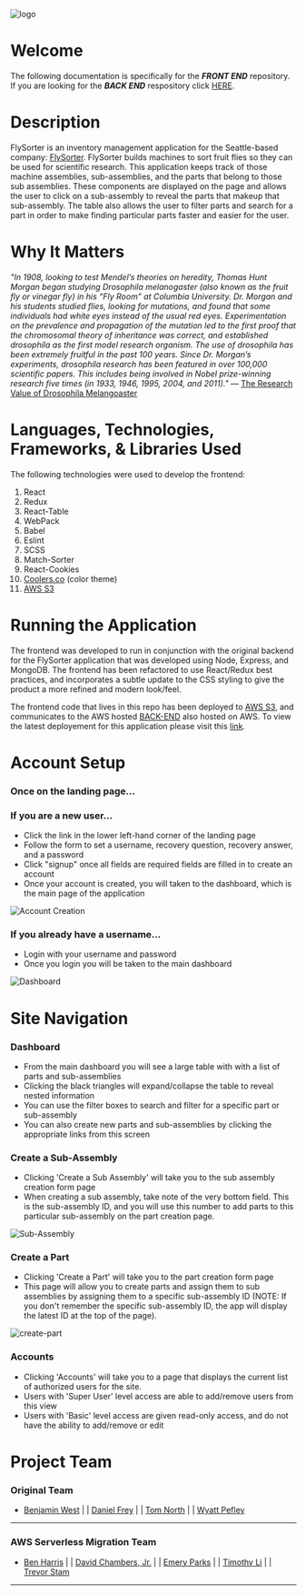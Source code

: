 ![logo](./assets/flysorter-logo.png)

# Welcome
The following documentation is specifically for the ***FRONT END*** repository. If you are looking for the ***BACK END*** respository click [HERE](https://github.com/EmeryP/flySorter-back-end-v2).

# Description
FlySorter is an inventory management application for the Seattle-based company: [FlySorter](https://flysorter.com/). FlySorter builds machines to sort fruit flies so they can be used for scientific research. This application keeps track of those machine assemblies, sub-assemblies, and the parts that belong to those sub assemblies. These components are displayed on the page and allows the user to click on a sub-assembly to reveal the parts that makeup that sub-assembly. The table also allows the user to filter parts and search for a part in order to make finding particular parts faster and easier for the user.

# Why It Matters
_"In 1908, looking to test Mendel’s theories on heredity, Thomas Hunt Morgan began studying Drosophila melanogaster (also known as the fruit fly or vinegar fly) in his “Fly Room” at Columbia University. Dr. Morgan and his students studied flies, looking for mutations, and found that some individuals had white eyes instead of the usual red eyes. Experimentation on the prevalence and propagation of the mutation led to the first proof that the chromosomal theory of inheritance was correct, and established drosophila as the first model research organism. The use of drosophila has been extremely fruitful in the past 100 years. Since Dr. Morgan’s experiments, drosophila research has been featured in over 100,000 scientific papers. This includes being involved in Nobel prize-winning research five times (in 1933, 1946, 1995, 2004, and 2011)."_ — [The Research Value of Drosophila Melangoaster](http://powersscientific.com/the-research-value-of-drosophila-melanogaster/)

# Languages, Technologies, Frameworks, & Libraries Used
The following technologies were used to develop the frontend:

1. React
2. Redux
3. React-Table
4. WebPack
5. Babel
6. Eslint
7. SCSS
8. Match-Sorter
9. React-Cookies
10. [Coolers.co](https://coolors.co/ff514d-d6d6d6-000000-4c4c4c-7a7a7a) (color theme)
11. [AWS S3](https://aws.amazon.com/s3/)

# Running the Application
The frontend was developed to run in conjunction with the original backend for the FlySorter application that was developed using Node, Express, and MongoDB. The frontend has been refactored to use React/Redux best practices, and incorporates a subtle update to the CSS styling to give the product a more refined and modern look/feel. 

The frontend code that lives in this repo has been deployed to [AWS S3](https://aws.amazon.com/s3/), and communicates to the AWS hosted [BACK-END](https://github.com/EmeryP/flySorter-back-end-v2) also hosted on AWS. To view the latest deployement for this application please visit this [link](http://flyorterfrontendv2-20181221115532-hostingbucket.s3-website-us-west-2.amazonaws.com).

# Account Setup
### Once on the landing page...

### If you are a new user...
  - Click the link in the lower left-hand corner of the landing page
  - Follow the form to set a username, recovery question, recovery answer, and a password
  - Click "signup" once all fields are required fields are filled in to create an account
  - Once your account is created, you will taken to the dashboard, which is the main page of the application

![Account Creation](assets/account-creation.png)

### If you already have a username...
  - Login with your username and password
  - Once you login you will be taken to the main dashboard

![Dashboard](assets/dashboard.png)

# Site Navigation
### Dashboard
- From the main dashboard you will see a large table with with a list of parts and sub-assemblies
- Clicking the black triangles will expand/collapse the table to reveal nested information
- You can use the filter boxes to search and filter for a specific part or sub-assembly
- You can also create new parts and sub-assemblies by clicking the appropriate links from this screen

### Create a Sub-Assembly
- Clicking 'Create a Sub Assembly' will take you to the sub assembly creation form page
- When creating a sub assembly, take note of the very bottom field. This is the sub-assembly ID, and you will use this number to add parts to this particular sub-assembly on the part creation page.

![Sub-Assembly](assets/sub-assembly.png)

### Create a Part
- Clicking 'Create a Part' will take you to the part creation form page
- This page will allow you to create parts and assign them to sub assemblies by assigning them to a specific sub-assembly ID (NOTE: If you don't remember the specific sub-assembly ID, the app will display the latest ID at the top of the page).

![create-part](assets/part-creation.png)

### Accounts
- Clicking 'Accounts' will take you to a page that displays the current list of authorized users for the site.
- Users with 'Super User' level access are able to add/remove users from this view
- Users with 'Basic' level access are given read-only access, and do not have the ability to add/remove or edit

# Project Team
### Original Team 
* [Benjamin West](https://github.com/bgwest) | | 
[Daniel Frey](https://github.com/fncreative) | | 
[Tom North](https://github.com/tnorth93) | | 
[Wyatt Pefley](https://github.com/peffles)
____

### AWS Serverless Migration Team
* [Ben Harris](https://github.com/harrishills) | |
[David Chambers, Jr.](https://github.com/dlchambersjr) | |
[Emery Parks](https://github.com/emeryP) | |
[Timothy Li](https://github.com/timinis) | |
[Trevor Stam](https://github.com/trevorstam)

____
